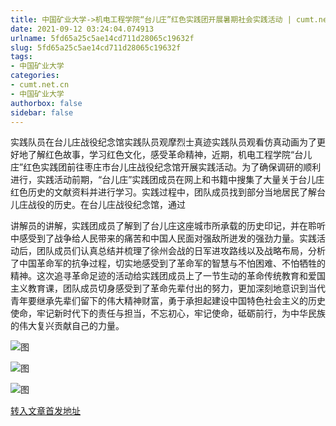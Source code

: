 ```yaml
---
title: 中国矿业大学->机电工程学院“台儿庄”红色实践团开展暑期社会实践活动 | cumt.net.cn
date: 2021-09-12 03:24:04.074913
urlname: 5fd65a25c5ae14cd711d28065c19632f
slug: 5fd65a25c5ae14cd711d28065c19632f
tags: 
- 中国矿业大学
categories:
- cumt.net.cn
- 中国矿业大学
authorbox: false
sidebar: false
---
```

实践队员在台儿庄战役纪念馆实践队员观摩烈士真迹实践队员观看仿真动画为了更好地了解红色故事，学习红色文化，感受革命精神，近期，机电工程学院“台儿庄”红色实践团前往枣庄市台儿庄战役纪念馆开展实践活动。为了确保调研的顺利进行，实践活动前期，“台儿庄”实践团成员在网上和书籍中搜集了大量关于台儿庄红色历史的文献资料并进行学习。实践过程中，团队成员找到部分当地居民了解台儿庄战役的历史。在台儿庄战役纪念馆，通过
<!--more-->
讲解员的讲解，实践团成员了解到了台儿庄这座城市所承载的历史印记，并在聆听中感受到了战争给人民带来的痛苦和中国人民面对强敌所迸发的强劲力量。实践活动后，团队成员们认真总结并梳理了徐州会战的日军进攻路线以及战略布局，分析了中国革命军的抗争过程，切实地感受到了革命军的智慧与不怕困难、不怕牺牲的精神。这次追寻革命足迹的活动给实践团成员上了一节生动的革命传统教育和爱国主义教育课，团队成员切身感受到了革命先辈付出的努力，更加深刻地意识到当代青年要继承先辈们留下的伟大精神财富，勇于承担起建设中国特色社会主义的历史使命，牢记新时代下的责任与担当，不忘初心，牢记使命，砥砺前行，为中华民族的伟大复兴贡献自己的力量。

![图](http://xwzx.cumt.edu.cn/_upload/article/images/98/fe/204a62b247c5b196511d726c1b96/a0c47e94-1565-47c6-b215-68da74f20638.jpg)

![图](http://xwzx.cumt.edu.cn/_upload/article/images/98/fe/204a62b247c5b196511d726c1b96/5263ad8a-9972-4fcb-898b-06e6869630a5.jpg)

![图](http://xwzx.cumt.edu.cn/_upload/article/images/98/fe/204a62b247c5b196511d726c1b96/63fcfa8c-0c14-4f50-92bf-f910becf6f95.jpg)

[转入文章首发地址](http://xwzx.cumt.edu.cn/3e/09/c523a605705/page.htm)